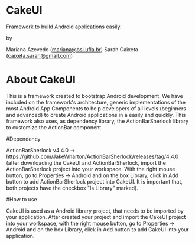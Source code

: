 CakeUI
======

Framework to build Android applications easily.

by 

Mariana Azevedo (mariana@bsi.ufla.br)
Sarah Caixeta (caixeta.sarah@gmail.com)

# About CakeUI
This is a framework created to bootstrap Android development.
We have included on the framework's architecture, generic implementations 
of the most Android App Components to help developers of all levels 
(beginners and advanced) to create Android applications in a easily and quickly.
This framework also uses, as dependency library, the ActionBarSherlock library 
to customize the ActionBar component.

#Dependency

ActionBarSherlock v4.4.0 ->  https://github.com/JakeWharton/ActionBarSherlock/releases/tag/4.4.0
(after downloading the CakeUI and ActionBarSherlock, import the ActionBarSherlock project into your workspace. 
With the right mouse button, go to Properties -> Android and on the box Library, click in Add button to add ActionBarSherlock
project into CakeUI. It is important that, both projects have the checkbox "Is Library" marked).   

#How to use

CakeUI is used as a Android library project, that needs to be imported by your application.
After created your project and import the CakeUI project into your workspace, with the right 
mouse button, go to Properties -> Android and on the box Library, click in Add button to add 
CakeUI into your application.


